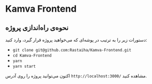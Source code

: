 # Kamva Frontend

## نحوه‌ی راه‌اندازی پروژه
دستورات زیر را به ترتیب در پوشه‌ای که می‌خواهید پروژه قرار گیرد، وارد کنید:

- `git clone git@github.com:Rastaiha/Kamva-Frontend.git`
- `cd Kamva-Frontend`
- `yarn`
- `yarn start`

اکنون می‌توانید پروژه را روی آدرس `http://localhost:3000/` مشاهده کنید.
